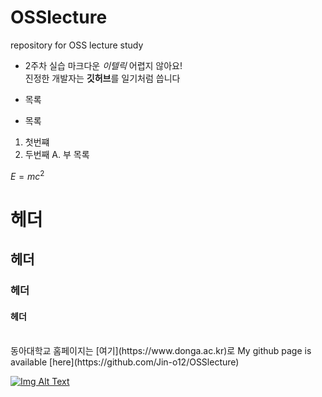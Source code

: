 # OSSlecture
repository for OSS lecture study

- 2주차 실습
마크다운 *이텔릭* 어렵지 않아요!<br/>
진정한 개발자는 **깃허브**를 일기처럼 씁니다

- 목록
- 목록

1. 첫번쨰
2. 두번째
   A. 부 목록

$E=mc^2$

# 헤더
## 헤더
### 헤더
#### 헤더
<br/>
동아대학교 홈페이지는 [여기](https://www.donga.ac.kr)로
My github page is available [here](https://github.com/Jin-o12/OSSlecture)

[![Img Alt Text](https://i.namu.wiki/i/P4Dbv1teBfr2HoQXeZEIDe8_0bARa0JPdmV7qb9mxu1KHC4DmHwELCZpOfzIx0zRJy6Iwy8zDwD-1kotC2Co8g.svg)](https://www.donga.ac.kr)

